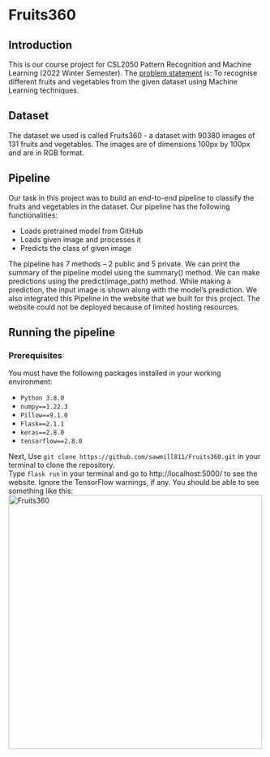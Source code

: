 # Fruits360
## Introduction
This is our course project for CSL2050 Pattern Recognition and Machine Learning (2022 Winter Semester). The <u>problem statement</u> is: To recognise different fruits and vegetables from the given dataset using Machine Learning techniques. 

## Dataset
The dataset we used is called Fruits360 - a dataset with 90380 images of 131 fruits and vegetables. The images are of dimensions 100px by 100px and are in RGB format.

## Pipeline
Our task in this project was to build an end-to-end pipeline to classify the fruits and vegetables in the dataset. Our pipeline has the following functionalities:
* Loads pretrained model from GitHub
* Loads given image and processes it
* Predicts the class of given image

The pipeline has 7 methods – 2 public and 5 private. We can print the summary of the pipeline model using the summary() method. We can make predictions using the predict(image_path) method. While making a prediction, the input image is shown along with the model’s prediction.
We also integrated this Pipeline in the website that we built for this project. The website could not be deployed because of limited hosting resources.

## Running the pipeline
### Prerequisites
You must have the following packages installed in your working environment:
* `Python 3.8.0`
* `numpy==1.22.3`
* `Pillow==9.1.0`
* `Flask==2.1.1`
* `keras==2.8.0`
* `tensorflow==2.8.0`

Next, Use `git clone https://github.com/sawmill811/Fruits360.git` in your terminal to clone the repository.
<br>
Type `flask run` in your terminal and go to http://localhost:5000/ to see the website. Ignore the TensorFlow warnings, if any. You should be able to see something like this:
<br>
<img src="https://user-images.githubusercontent.com/90380/84598981-f9c8c580-f9c9-11ea-9c0c-e9f9c8d8f8b9.png" alt="Fruits360" width="500">







